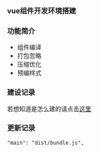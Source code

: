 ### vue组件开发环境搭建


### 功能简介

 - 组件编译
 - 打包忽略
 - 压缩优化
 - 预编样式

### 建设记录
若想知道是怎么建的请点击[这里](./HISTORY.md)


### 更新记录

```
"main": "dist/bundle.js",
```
